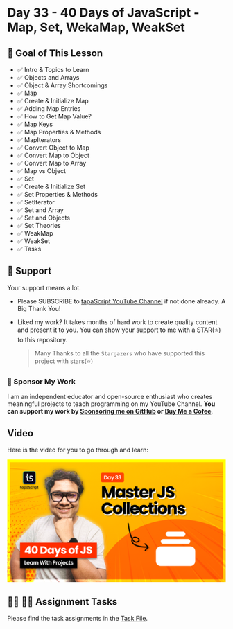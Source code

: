 # Day 33 - 40 Days of JavaScript - Map, Set, WekaMap, WeakSet

## **🎯 Goal of This Lesson**

- ✅ Intro & Topics to Learn
- ✅ Objects and Arrays
- ✅ Object & Array Shortcomings
- ✅ Map
- ✅ Create & Initialize Map
- ✅ Adding Map Entries
- ✅ How to Get Map Value?
- ✅ Map Keys
- ✅ Map Properties & Methods
- ✅ MapIterators
- ✅ Convert Object to Map
- ✅ Convert Map to Object
- ✅ Convert Map to Array
- ✅ Map vs Object
- ✅ Set
- ✅ Create & Initialize Set
- ✅ Set Properties & Methods
- ✅ SetIterator
- ✅ Set and Array
- ✅ Set and Objects
- ✅ Set Theories
- ✅ WeakMap
- ✅ WeakSet
- ✅ Tasks

## 🫶 Support

Your support means a lot.

- Please SUBSCRIBE to [tapaScript YouTube Channel](https://youtube.com/tapasadhikary) if not done already. A Big Thank You!
- Liked my work? It takes months of hard work to create quality content and present it to you. You can show your support to me with a STAR(⭐) to this repository.

    > Many Thanks to all the `Stargazers` who have supported this project with stars(⭐)

### 🤝 Sponsor My Work

I am an independent educator and open-source enthusiast who creates meaningful projects to teach programming on my YouTube Channel. **You can support my work by [Sponsoring me on GitHub](https://github.com/sponsors/atapas) or [Buy Me a Cofee](https://buymeacoffee.com/tapasadhikary)**.

## Video

Here is the video for you to go through and learn:

[![day-33](./banner.png)](https://youtu.be/kzuvppEWm88 "Video")

## **👩‍💻 🧑‍💻 Assignment Tasks**

Please find the task assignments in the [Task File](./task.md).
